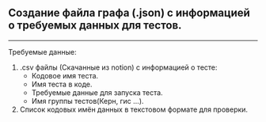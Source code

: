 ## Создание файла графа (.json) с информацией о требуемых данных для тестов.

---
Требуемые данные:
1. .csv файлы (Скачанные из notion) с информацией о тесте:   
   * Кодовое имя теста. 
   * Имя теста в коде.
   * Требуемые данные для запуска теста.
   * Имя группы тестов(Керн, гис ...).
2. Список кодовых имён данных в текстовом формате для проверки. 











